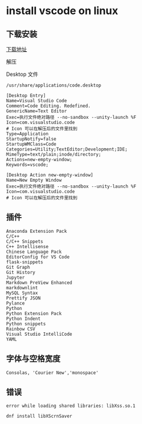 # install vscode on linux

## 下载安装

[下载地址](https://code.visualstudio.com/Download)

解压

Desktop 文件

`/usr/share/applications/code.desktop`

```text
[Desktop Entry]
Name=Visual Studio Code
Comment=Code Editing. Redefined.
GenericName=Text Editor
Exec=执行文件绝对路径 --no-sandbox --unity-launch %F
Icon=com.visualstudio.code
# Icon 可以在解压后的文件里找到
Type=Application
StartupNotify=false
StartupWMClass=Code
Categories=Utility;TextEditor;Development;IDE;
MimeType=text/plain;inode/directory;
Actions=new-empty-window;
Keywords=vscode;

[Desktop Action new-empty-window]
Name=New Empty Window
Exec=执行文件绝对路径 --no-sandbox --unity-launch %F
Icon=com.visualstudio.code
# Icon 可以在解压后的文件里找到
```

## 插件

```text
Anaconda Extension Pack
C/C++
C/C++ Snippets
C++ Intellisense
Chinese Language Pack
EditorConfig for VS Code
flask-snippets
Git Graph
Git History
Jupyter
Markdown PreView Enhanced
markdownlint
MySQL Syntax
Prettify JSON
Pylance
Python
Python Extension Pack
Python Indent
Python snippets
Rainbow CSV
Visual Studio IntelliCode
YAML
```

## 字体与空格宽度

```text
Consolas, 'Courier New','monospace'
```

## 错误

```text
error while loading shared libraries: libXss.so.1
```

```bash
dnf install libXScrnSaver
```
